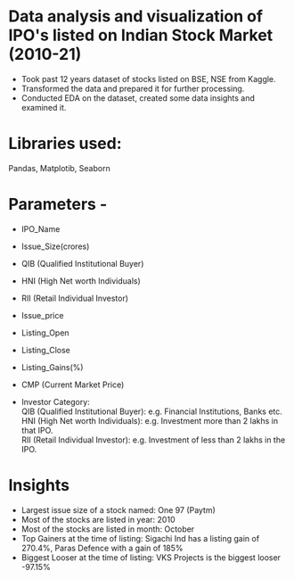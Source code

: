 # Data analysis and visualization of IPO's listed on Indian Stock Market (2010-21)
- Took past 12 years dataset of stocks listed on BSE, NSE from Kaggle.
- Transformed the data and prepared it for further processing.
- Conducted EDA on the dataset, created some data insights and examined it.

# Libraries used: 
  Pandas, Matplotib, Seaborn

# Parameters -
- IPO_Name
- Issue_Size(crores)	
- QIB	(Qualified Institutional Buyer)
- HNI	(High Net worth Individuals)
- RII	(Retail Individual Investor)
- Issue_price	
- Listing_Open	
- Listing_Close	
- Listing_Gains(%)	
- CMP (Current Market Price)

- Investor Category:<br/>
QIB	(Qualified Institutional Buyer): e.g. Financial Institutions, Banks etc. <br/>
HNI	(High Net worth Individuals): e.g. Investment more than 2 lakhs in that IPO. <br/>
RII	(Retail Individual Investor): e.g. Investment of less than 2 lakhs in the IPO. <br/>

# Insights
- Largest issue size of a stock named: One 97 (Paytm)
- Most of the stocks are listed in year: 2010
- Most of the stocks are listed in month: October
- Top Gainers at the time of listing: Sigachi Ind has a listing gain of 270.4%, Paras Defence with a gain of 185%
- Biggest Looser at the time of listing: VKS Projects is the biggest looser -97.15%
